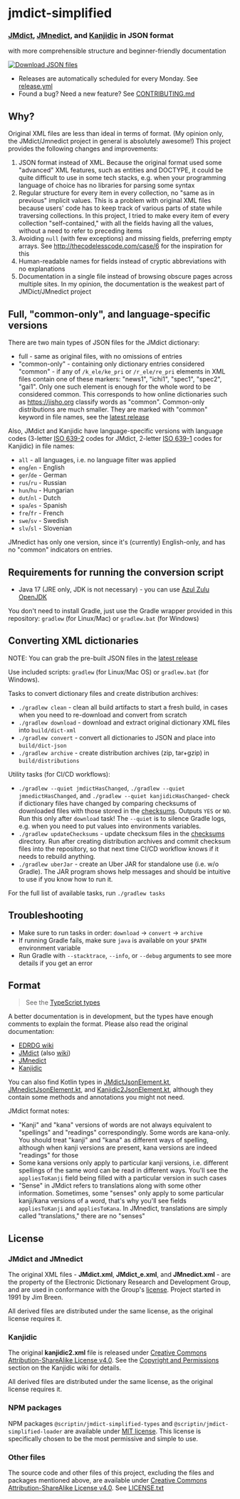 # jmdict-simplified

### [JMdict][], [JMnedict][], and [Kanjidic][] in JSON format

with more comprehensible structure and beginner-friendly documentation

[![Download JSON files](https://img.shields.io/static/v1?label=Download&message=JSON%20files&color=blue&style=for-the-badge)][latest-release]

- Releases are automatically scheduled for every Monday. See [release.yml](.github/workflows/release.yml)
- Found a bug? Need a new feature? See [CONTRIBUTING.md](CONTRIBUTING.md)

## Why?

Original XML files are less than ideal in terms of format.
(My opinion only, the JMdict/Jmnedict project in general is absolutely awesome!)
This project provides the following changes and improvements:

1. JSON format instead of XML. Because the original format used some "advanced" XML features,
   such as entities and DOCTYPE, it could be quite difficult to use in some tech stacks,
   e.g. when your programming language of choice has no libraries for parsing some syntax
2. Regular structure for every item in every collection, no "same as in previous" implicit values.
   This is a problem with original XML files because users' code has to keep track
   of various parts of state while traversing collections. In this project, I tried to make every
   item of every collection "self-contained," with all the fields having all the values,
   without a need to refer to preceding items
3. Avoiding `null` (with few exceptions) and missing fields, preferring empty arrays.
   See <http://thecodelesscode.com/case/6> for the inspiration for this
4. Human-readable names for fields instead of cryptic abbreviations with no explanations
5. Documentation in a single file instead of browsing obscure pages across multiple sites.
   In my opinion, the documentation is the weakest part of JMDict/JMnedict project

## Full, "common-only", and language-specific versions

There are two main types of JSON files for the JMdict dictionary:

- full - same as original files, with no omissions of entries
- "common-only" - containing only dictionary entries considered "common" -
  if any of `/k_ele/ke_pri` or `/r_ele/re_pri` elements in XML files contain
  one of these markers: "news1", "ichi1", "spec1", "spec2", "gai1".
  Only one such element is enough for the whole word to be considered common.
  This corresponds to how online dictionaries such as <https://jisho.org>
  classify words as "common". Common-only distributions are much smaller.
  They are marked with "common" keyword in file names, see the [latest release][latest-release]

Also, JMdict and Kanjidic have language-specific versions with language codes
(3-letter [ISO 639-2](https://en.wikipedia.org/wiki/ISO_639-2) codes for JMdict,
2-letter [ISO 639-1](https://en.wikipedia.org/wiki/ISO_639-1) codes for Kanjidic) in file names:

- `all` - all languages, i.e. no language filter was applied
- `eng`/`en` - English
- `ger`/`de` - German
- `rus`/`ru` - Russian
- `hun`/`hu` - Hungarian
- `dut`/`nl` - Dutch
- `spa`/`es` - Spanish
- `fre`/`fr` - French
- `swe`/`sv` - Swedish
- `slv`/`sl` - Slovenian

JMnedict has only one version, since it's (currently) English-only,
and has no "common" indicators on entries.

## Requirements for running the conversion script

- Java 17 (JRE only, JDK is not necessary) - you can use [Azul Zulu OpenJDK][AzulJava17]

You don't need to install Gradle, just use the Gradle wrapper provided in this repository:
`gradlew` (for Linux/Mac) or `gradlew.bat` (for Windows)

## Converting XML dictionaries

NOTE: You can grab the pre-built JSON files in the [latest release][latest-release]

Use included scripts: `gradlew` (for Linux/Mac OS) or `gradlew.bat` (for Windows).

Tasks to convert dictionary files and create distribution archives:

- `./gradlew clean` - clean all build artifacts to start a fresh build,
  in cases when you need to re-download and convert from scratch
- `./gradlew download` - download and extract original dictionary XML files into `build/dict-xml`
- `./gradlew convert` - convert all dictionaries to JSON and place into `build/dict-json`
- `./gradlew archive` - create distribution archives (zip, tar+gzip) in `build/distributions`

Utility tasks (for CI/CD workflows):

- `./gradlew --quiet jmdictHasChanged`, `./gradlew --quiet jmnedictHasChanged`,
  and `./gradlew --quiet kanjidicHasChanged`-  check if dictionary files have changed
  by comparing checksums of downloaded files with those stored in the [checksums](checksums).
  Outputs `YES` or `NO`. Run this only after `download` task!
  The `--quiet` is to silence Gradle logs, e.g. when you need to put values into environments variables.
- `./gradlew updateChecksums` - update checksum files in the [checksums](checksums) directory.
  Run after creating distribution archives and commit checksum files into the repository,
  so that next time CI/CD workflow knows if it needs to rebuild anything.
- `./gradlew uberJar` - create an Uber JAR for standalone use (i.e. w/o Gradle).
  The JAR program shows help messages and should be intuitive to use if you know how to run it.

For the full list of available tasks, run `./gradlew tasks`

## Troubleshooting

- Make sure to run tasks in order: `download` -> `convert` -> `archive`
- If running Gradle fails, make sure `java` is available on your `$PATH` environment variable
- Run Gradle with `--stacktrace`, `--info`, or `--debug` arguments to see more details
  if you get an error

## Format

> See the [TypeScript types](node/packages/jmdict-simplified-types/index.ts)

A better documentation is in development, but the types have enough comments
to explain the format. Please also read the original documentation:

- [EDRDG wiki](https://www.edrdg.org/wiki/index.php/Main_Page)
- [JMdict][] (also [wiki](https://www.edrdg.org/wiki/index.php/JMdict-EDICT_Dictionary_Project))
- [JMnedict][]
- [Kanjidic][]

You can also find Kotlin types in [JMdictJsonElement.kt](src/main/kotlin/org/edrdg/jmdict/simplified/conversion/jmdict/JMdictJsonElement.kt),
[JMnedictJsonElement.kt](src/main/kotlin/org/edrdg/jmdict/simplified/conversion/jmnedict/JMnedictJsonElement.kt),
and [Kanjidic2JsonElement.kt](src/main/kotlin/org/edrdg/jmdict/simplified/conversion/kanjidic/Kanjidic2JsonElement.kt),
although they contain some methods and annotations you might not need.

JMdict format notes:

- "Kanji" and "kana" versions of words are not always equivalent
  to "spellings" and "readings" correspondingly. Some words are kana-only.
  You should treat "kanji" and "kana" as different ways of spelling,
  although when kanji versions are present, kana versions are indeed "readings" for those
- Some kana versions only apply to particular kanji versions, i.e. different spellings
  of the same word can be read in different ways. You'll see the `appliesToKanji` field
  being filled with a particular version in such cases
- "Sense" in JMdict refers to translations along with some other information.
  Sometimes, some "senses" only apply to some particular kanji/kana versions of a word,
  that's why you'll see fields `appliesToKanji` and `appliesToKana`.
  In JMnedict, translations are simply called "translations," there are no "senses"

## License

### JMdict and JMnedict

The original XML files - **JMdict.xml**, **JMdict_e.xml**, and **JMnedict.xml** -
are the property of the Electronic Dictionary Research and Development Group,
and are used in conformance with the Group's [license][EDRDG-license].
Project started in 1991 by Jim Breen.

All derived files are distributed under the same license, as the original license requires it.

### Kanjidic

The original **kanjidic2.xml** file is released under
[Creative Commons Attribution-ShareAlike License v4.0][CC-BY-SA-4].
See the [Copyright and Permissions](https://www.edrdg.org/wiki/index.php/KANJIDIC_Project#Copyright_and_Permissions)
section on the Kanjidic wiki for details.

All derived files are distributed under the same license, as the original license requires it.

### NPM packages

NPM packages `@scriptin/jmdict-simplified-types` and `@scriptin/jmdict-simplified-loader`
are available under [MIT license][MIT]. This license is specifically chosen to be the most
permissive and simple to use.

### Other files

The source code and other files of this project, excluding the files and packages mentioned above,
are available under [Creative Commons Attribution-ShareAlike License v4.0][CC-BY-SA-4].
See [LICENSE.txt](LICENSE.txt)

[JMdict]: http://www.edrdg.org/jmdict/j_jmdict.html
[JMnedict]: http://www.edrdg.org/enamdict/enamdict_doc.html
[Kanjidic]: https://www.edrdg.org/wiki/index.php/KANJIDIC_Project
[latest-release]: https://github.com/scriptin/jmdict-simplified/releases/latest
[AzulJava17]: https://www.azul.com/downloads/?version=java-17-lts&package=jre
[EDRDG-license]: http://www.edrdg.org/edrdg/licence.html
[CC-BY-SA-4]: http://creativecommons.org/licenses/by-sa/4.0/
[MIT]: https://opensource.org/license/mit/
